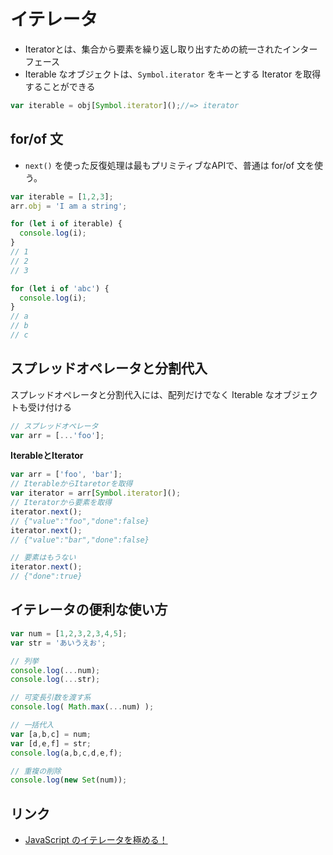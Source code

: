 イテレータ
==========

- Iteratorとは、集合から要素を繰り返し取り出すための統一されたインターフェース
- Iterable なオブジェクトは、`Symbol.iterator` をキーとする Iterator を取得することができる  

```javascript
var iterable = obj[Symbol.iterator]();//=> iterator
```

for/of 文
---------

- `next()` を使った反復処理は最もプリミティブなAPIで、普通は for/of 文を使う。

```javascript
var iterable = [1,2,3];
arr.obj = 'I am a string';

for (let i of iterable) {
  console.log(i);
}
// 1
// 2
// 3

for (let i of 'abc') {
  console.log(i);
}
// a
// b
// c
```


スプレッドオペレータと分割代入
------------------------------

スプレッドオペレータと分割代入には、配列だけでなく Iterable なオブジェクトも受け付ける

```javascript
// スプレッドオペレータ
var arr = [...'foo'];

```


__IterableとIterator__

```javascript
var arr = ['foo', 'bar'];
// IterableからItaretorを取得
var iterator = arr[Symbol.iterator]();
// Iteratorから要素を取得
iterator.next();
// {"value":"foo","done":false}
iterator.next();
// {"value":"bar","done":false}

// 要素はもうない
iterator.next();
// {"done":true}
```


イテレータの便利な使い方
------------------------

```javascript
var num = [1,2,3,2,3,4,5];
var str = 'あいうえお';

// 列挙
console.log(...num);
console.log(...str);

// 可変長引数を渡す系
console.log( Math.max(...num) );

// 一括代入
var [a,b,c] = num;
var [d,e,f] = str;
console.log(a,b,c,d,e,f);

// 重複の削除
console.log(new Set(num));
```


リンク
------

- [JavaScript のイテレータを極める！](http://goo.gl/XaKgMI)
